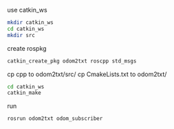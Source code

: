 use catkin_ws
```bash
mkdir catkin_ws
cd catkin_ws
mkdir src
```
create rospkg
```bash
catkin_create_pkg odom2txt roscpp std_msgs
```
cp cpp to odom2txt/src/
cp CmakeLists.txt to odom2txt/

```bash
cd catkin_ws
catkin_make
```
run
```
rosrun odom2txt odom_subscriber
```
